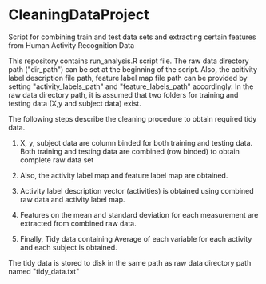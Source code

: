CleaningDataProject
===================

Script for combining train and test data sets and extracting certain features from Human Activity Recognition Data

This repository contains run_analysis.R script file. The raw data directory path ("dir_path") can be set at the beginning of the script. Also, the acitivity label description file path, feature label map file path can be provided by setting "activity_labels_path" and "feature_labels_path" accordingly. In the raw data directory path, it is assumed that two folders for training and testing data (X,y and subject data) exist.

The following steps describe the cleaning procedure to obtain required tidy data.

1) X, y, subject data are column binded for both training and testing data. Both training and testing data are combined (row binded) to obtain complete raw data set

2) Also, the activity label map and feature label map are obtained.

3) Activity label description vector (activities) is obtained using combined raw data and activity label map.

4) Features on the mean and standard deviation for each measurement are extracted from combined raw data.

5) Finally, Tidy data containing Average of each variable for each activity and each subject is obtained.

The tidy data is stored to disk in the same path as raw data directory path named "tidy_data.txt"
